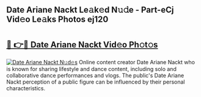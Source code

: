 ## Date Ariane Nackt Le𝚊k𝚎d N𝚞𝚍e - Part-eCj Vid𝚎o Le𝚊ks Photos ej120

# <h2><a href="http://fb5133u.evod.top/?m=Date+Ariane+Nackt">🔗 👉🔴 Date Ariane Nackt Vid𝚎o Ph𝚘t𝚘s</a></h2>

[![Date Ariane Nackt N𝚞d𝚎s](https://i.imgur.com/8V9OHl7.gif)](http://fb5133u.evod.top/?m=Date+Ariane+Nackt)
Online content creator Date Ariane Nackt who is known for sharing lifestyle and dance content, including solo and collaborative dance performances and vlogs. The public's Date Ariane Nackt perception of a public figure can be influenced by their personal characteristics. 
